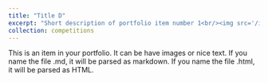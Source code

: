 ```yaml
---
title: "Title D"
excerpt: "Short description of portfolio item number 1<br/><img src='/images/competitions/competition_4.png'>"
collection: competitions
---
```


This is an item in your portfolio. It can be have images or nice text. If you name the file .md, it will be parsed as markdown. If you name the file .html, it will be parsed as HTML. 
